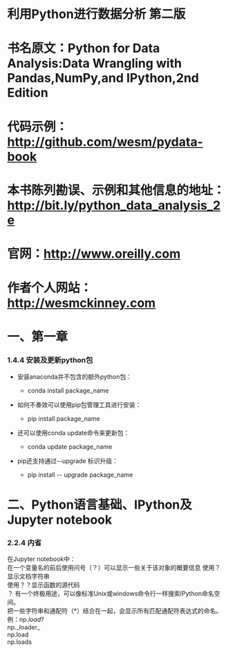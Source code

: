 # 利用Python进行数据分析 第二版
# 书名原文：Python for Data Analysis:Data Wrangling with Pandas,NumPy,and IPython,2nd Edition
# 代码示例：http://github.com/wesm/pydata-book
# 本书陈列勘误、示例和其他信息的地址：http://bit.ly/python_data_analysis_2e
# 官网：http://www.oreilly.com
# 作者个人网站：http://wesmckinney.com

# 一、第一章

### 1.4.4 安装及更新python包
* 安装anaconda并不包含的额外python包：
    * conda install package_name
    
* 如何不奏效可以使用pip包管理工具进行安装：
    * pip install package_name
    
* 还可以使用conda update命令来更新包：
    * conda update package_name
    
* pip还支持通过--upgrade 标识升级：
    * pip install -- upgrade package_name
    
    
# 二、Python语言基础、IPython及Jupyter notebook

### 2.2.4 内省
在Jupyter notebook中：  
在一个变量名的前后使用问号（？）可以显示一些关于该对象的概要信息 
使用？显示文档字符串  
使用？？显示函数的源代码  
？ 有一个终极用途，可以像标准Unix或windows命令行一样搜索IPython命名空间。  
把一些字符串和通配符（*）结合在一起，会显示所有匹配通配符表达式的命名。  
例：np.*load*?  
np.\_loader\_  
np.load  
np.loads